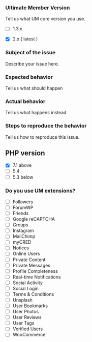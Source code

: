 ### Ultimate Member Version
Tell us what UM core version you use. 
- [ ] 1.3.x
- [x] 2.x ( latest )


### Subject of the issue
Describe your issue here.

### Expected behavior
Tell us what should happen

### Actual behavior
Tell us what happens instead

### Steps to reproduce the behavior
Tell us how to reproduce this issue. 

## PHP version
- [x] 7.1 above
- [ ] 5.4 
- [ ] 5.3 below

### Do you use UM extensions? 
- [ ] Followers
- [ ] ForumWP
- [ ] Friends
- [ ] Google reCAPTCHA
- [ ] Groups
- [ ] Instagram
- [ ] MailChimp
- [ ] myCRED
- [ ] Notices
- [ ] Online Users
- [ ] Private Content
- [ ] Private Messages
- [ ] Profile Completeness
- [ ] Real-time Notifications
- [ ] Social Activity
- [ ] Social Login
- [ ] Terms & Conditions
- [ ] Unsplash
- [ ] User Bookmarks
- [ ] User Photos
- [ ] User Reviews
- [ ] User Tags
- [ ] Verified Users
- [ ] WooCommerce
